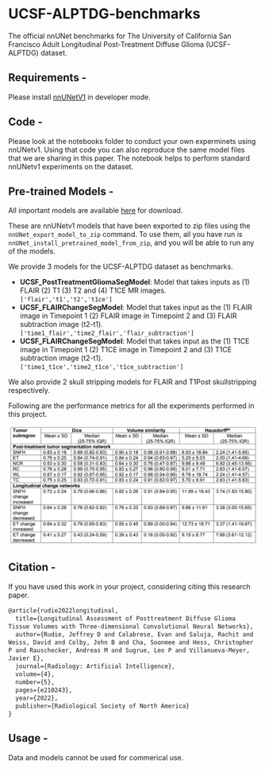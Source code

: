 # UCSF-ALPTDG-benchmarks
The official nnUNet benchmarks for The University of California San Francisco Adult Longitudinal Post-Treatment Diffuse Glioma (UCSF-ALPTDG) dataset.


## Requirements - 

Please install [nnUNetV1](https://github.com/MIC-DKFZ/nnUNet/tree/nnunetv1) in developer mode.

## Code - 

Please look at the notebooks folder to conduct your own experminets using nnUNetv1. Using that code you can also reproduce the same model files that we are sharing in this paper. The notebook helps to perform standard nnUNetv1 experiments on the dataset.

## Pre-trained Models -

All important models are available [here](https://drive.google.com/file/d/1oAjm4FPG8gSkjRl1cRD8zDtPhd0_x8JT/) for download. 

These are nnUNetv1 models that have been exported to zip files using the `nnUNet_export_model_to_zip` command. To use them, all you have run is `nnUNet_install_pretrained_model_from_zip`, and you will be able to run any of the models. 

We provide 3 models for the UCSF-ALPTDG dataset as benchmarks.
- **UCSF_PostTreatmentGliomaSegModel**: Model that takes inputs as (1) FLAIR (2) T1 (3) T2 and (4) T1CE MR images. `['flair','t1','t2','t1ce']`
- **UCSF_FLAIRChangeSegModel**: Model that takes input as the (1) FLAIR image in Timepoint 1 (2) FLAIR image in Timepoint 2 and (3) FLAIR subtraction image (t2-t1). `['time1_flair','time2_flair','flair_subtraction']`
- **UCSF_FLAIRChangeSegModel**: Model that takes input as the (1) T1CE image in Timepoint 1 (2) T1CE image in Timepoint 2 and (3) T1CE subtraction image (t2-t1). `['time1_t1ce','time2_t1ce','t1ce_subtraction']`

We also provide 2 skull stripping models for FLAIR and T1Post skullstripping respectively. 

Following are the performance metrics for all the experiments performed in this project. 

![Performance Metrics for nnUNet Segmentation Models](extras/benchmarks_performance.png)

## Citation - 

If you have used this work in your project, considering citing this research paper. 

```
@article{rudie2022longitudinal,
  title={Longitudinal Assessment of Posttreatment Diffuse Glioma Tissue Volumes with Three-dimensional Convolutional Neural Networks},
  author={Rudie, Jeffrey D and Calabrese, Evan and Saluja, Rachit and Weiss, David and Colby, John B and Cha, Soonmee and Hess, Christopher P and Rauschecker, Andreas M and Sugrue, Leo P and Villanueva-Meyer, Javier E},
  journal={Radiology: Artificial Intelligence},
  volume={4},
  number={5},
  pages={e210243},
  year={2022},
  publisher={Radiological Society of North America}
}

```

## Usage - 

Data and models cannot be used for commerical use. 
